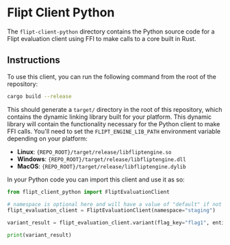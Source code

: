 # Flipt Client Python

The `flipt-client-python` directory contains the Python source code for a Flipt evaluation client using FFI to make calls to a core built in Rust.

## Instructions

To use this client, you can run the following command from the root of the repository:

```bash
cargo build --release
```

This should generate a `target/` directory in the root of this repository, which contains the dynamic linking library built for your platform. This dynamic library will contain the functionality necessary for the Python client to make FFI calls. You'll need to set the `FLIPT_ENGINE_LIB_PATH` environment variable depending on your platform:

- **Linux**: `{REPO_ROOT}/target/release/libfliptengine.so`
- **Windows**: `{REPO_ROOT}/target/release/libfliptengine.dll`
- **MacOS**: `{REPO_ROOT}/target/release/libfliptengine.dylib`

In your Python code you can import this client and use it as so:

```python
from flipt_client_python import FliptEvaluationClient

# namespace is optional here and will have a value of "default" if not specified
flipt_evaluation_client = FliptEvaluationClient(namespace="staging")

variant_result = flipt_evaluation_client.variant(flag_key="flag1", entity_id="entity", context={"fizz": "buzz"})

print(variant_result)
```
